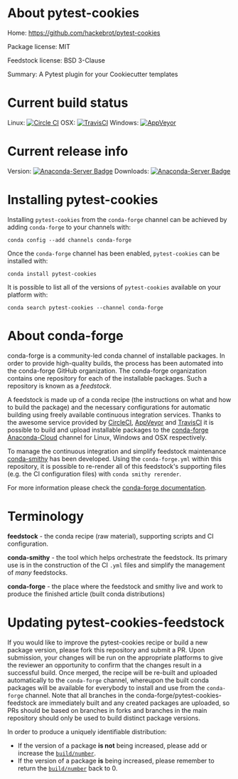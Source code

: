 About pytest-cookies
====================

Home: https://github.com/hackebrot/pytest-cookies

Package license: MIT

Feedstock license: BSD 3-Clause

Summary: A Pytest plugin for your Cookiecutter templates



Current build status
====================

Linux: [![Circle CI](https://circleci.com/gh/conda-forge/pytest-cookies-feedstock.svg?style=shield)](https://circleci.com/gh/conda-forge/pytest-cookies-feedstock)
OSX: [![TravisCI](https://travis-ci.org/conda-forge/pytest-cookies-feedstock.svg?branch=master)](https://travis-ci.org/conda-forge/pytest-cookies-feedstock)
Windows: [![AppVeyor](https://ci.appveyor.com/api/projects/status/github/conda-forge/pytest-cookies-feedstock?svg=True)](https://ci.appveyor.com/project/conda-forge/pytest-cookies-feedstock/branch/master)

Current release info
====================
Version: [![Anaconda-Server Badge](https://anaconda.org/conda-forge/pytest-cookies/badges/version.svg)](https://anaconda.org/conda-forge/pytest-cookies)
Downloads: [![Anaconda-Server Badge](https://anaconda.org/conda-forge/pytest-cookies/badges/downloads.svg)](https://anaconda.org/conda-forge/pytest-cookies)

Installing pytest-cookies
=========================

Installing `pytest-cookies` from the `conda-forge` channel can be achieved by adding `conda-forge` to your channels with:

```
conda config --add channels conda-forge
```

Once the `conda-forge` channel has been enabled, `pytest-cookies` can be installed with:

```
conda install pytest-cookies
```

It is possible to list all of the versions of `pytest-cookies` available on your platform with:

```
conda search pytest-cookies --channel conda-forge
```


About conda-forge
=================

conda-forge is a community-led conda channel of installable packages.
In order to provide high-quality builds, the process has been automated into the
conda-forge GitHub organization. The conda-forge organization contains one repository
for each of the installable packages. Such a repository is known as a *feedstock*.

A feedstock is made up of a conda recipe (the instructions on what and how to build
the package) and the necessary configurations for automatic building using freely
available continuous integration services. Thanks to the awesome service provided by
[CircleCI](https://circleci.com/), [AppVeyor](http://www.appveyor.com/)
and [TravisCI](https://travis-ci.org/) it is possible to build and upload installable
packages to the [conda-forge](https://anaconda.org/conda-forge)
[Anaconda-Cloud](http://docs.anaconda.org/) channel for Linux, Windows and OSX respectively.

To manage the continuous integration and simplify feedstock maintenance
[conda-smithy](http://github.com/conda-forge/conda-smithy) has been developed.
Using the ``conda-forge.yml`` within this repository, it is possible to re-render all of
this feedstock's supporting files (e.g. the CI configuration files) with ``conda smithy rerender``.

For more information please check the [conda-forge documentation](https://conda-forge.org/docs/).

Terminology
===========

**feedstock** - the conda recipe (raw material), supporting scripts and CI configuration.

**conda-smithy** - the tool which helps orchestrate the feedstock.
                   Its primary use is in the construction of the CI ``.yml`` files
                   and simplify the management of *many* feedstocks.

**conda-forge** - the place where the feedstock and smithy live and work to
                  produce the finished article (built conda distributions)


Updating pytest-cookies-feedstock
=================================

If you would like to improve the pytest-cookies recipe or build a new
package version, please fork this repository and submit a PR. Upon submission,
your changes will be run on the appropriate platforms to give the reviewer an
opportunity to confirm that the changes result in a successful build. Once
merged, the recipe will be re-built and uploaded automatically to the
`conda-forge` channel, whereupon the built conda packages will be available for
everybody to install and use from the `conda-forge` channel.
Note that all branches in the conda-forge/pytest-cookies-feedstock are
immediately built and any created packages are uploaded, so PRs should be based
on branches in forks and branches in the main repository should only be used to
build distinct package versions.

In order to produce a uniquely identifiable distribution:
 * If the version of a package **is not** being increased, please add or increase
   the [``build/number``](http://conda.pydata.org/docs/building/meta-yaml.html#build-number-and-string).
 * If the version of a package **is** being increased, please remember to return
   the [``build/number``](http://conda.pydata.org/docs/building/meta-yaml.html#build-number-and-string)
   back to 0.
